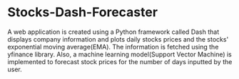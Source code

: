 # Stocks-Dash-Forecaster
A web application is created using a Python framework called Dash that displays company information and plots daily stocks prices and the stocks' exponential moving average(EMA). The information is fetched using the yfinance library.
Also, a machine learning model(Support Vector Machine) is implemented to forecast stock prices for the number of days inputted by the user.
